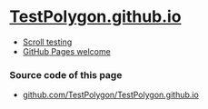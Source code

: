 # [TestPolygon.github.io](https://TestPolygon.github.io)


- [Scroll testing](https://github.com/TestPolygon/scroll)
- [GitHub Pages welcome](https://github.com/TestPolygon/welcome)


### Source code of this page
- [github.com/TestPolygon/TestPolygon.github.io](https://github.com/TestPolygon/TestPolygon.github.io)
